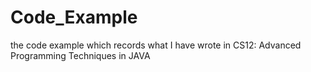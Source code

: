 # Code_Example
the code example which records what I have wrote in CS12: Advanced Programming Techniques in JAVA

